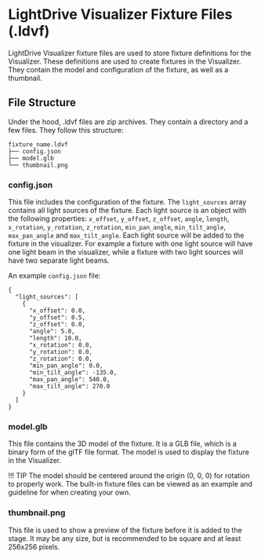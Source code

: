 # LightDrive Visualizer Fixture Files (.ldvf)

LightDrive Visualizer fixture files are used to store fixture definitions for the Visualizer. These
definitions are used to create fixtures in the Visualizer. They contain the model and configuration of the
fixture, as well as a thumbnail.

## File Structure

Under the hood, .ldvf files are zip archives. They contain a directory and a few files. They follow this
structure:
```
fixture_name.ldvf
├── config.json
├── model.glb
└── thumbnail.png
```

### config.json

This file includes the configuration of the fixture. The `light_sources` array contains all light sources
of the fixture. Each light source is an object with the following properties: `x_offset`, `y_offset`,
`z_offset`, `angle`, `length`, `x_rotation`, `y_rotation`, `z_rotation`, `min_pan_angle`,
`min_tilt_angle`, `max_pan_angle` and `max_tilt_angle`. Each light source will be added to the fixture
in the visualizer. For example a fixture with one light source will have one light beam in the visualizer,
while a fixture with two light sources will have two separate light beams.

An example `config.json` file:
```
{
  "light_sources": [
    {
      "x_offset": 0.0,
      "y_offset": 0.5,
      "z_offset": 0.0,
      "angle": 5.0,
      "length": 10.0,
      "x_rotation": 0.0,
      "y_rotation": 0.0,
      "z_rotation": 0.0,
      "min_pan_angle": 0.0,
      "min_tilt_angle": -135.0,
      "max_pan_angle": 540.0,
      "max_tilt_angle": 270.0
    }
  ]
}
```

### model.glb

This file contains the 3D model of the fixture. It is a GLB file, which is a binary form of the glTF 
file format. The model is used to display the fixture in the Visualizer.

!!! TIP
    The model should be centered around the origin (0, 0, 0) for rotation to properly work. The
    built-in fixture files can be viewed as an example and guideline for when creating your own.

### thumbnail.png

This file is used to show a preview of the fixture before it is added to the stage. It may be any size,
but is recommended to be square and at least 256x256 pixels.
